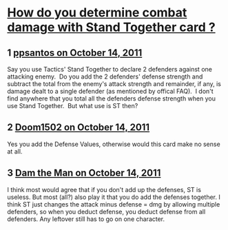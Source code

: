 # [How do you determine combat damage with Stand Together card ?](https://community.fantasyflightgames.com/topic/54732-how-do-you-determine-combat-damage-with-stand-together-card/)

## 1 [ppsantos on October 14, 2011](https://community.fantasyflightgames.com/topic/54732-how-do-you-determine-combat-damage-with-stand-together-card/?do=findComment&comment=542065)

Say you use Tactics' Stand Together to declare 2 defenders against one attacking enemy.  Do you add the 2 defenders' defense strength and subtract the total from the enemy's attack strength and remainder, if any, is damage dealt to a single defender (as mentioned by offical FAQ).  I don't find anywhere that you total all the defenders defense strength when you use Stand Together.  But what use is ST then?

## 2 [Doom1502 on October 14, 2011](https://community.fantasyflightgames.com/topic/54732-how-do-you-determine-combat-damage-with-stand-together-card/?do=findComment&comment=542075)

Yes you add the Defense Values, otherwise would this card make no sense at all.

## 3 [Dam the Man on October 14, 2011](https://community.fantasyflightgames.com/topic/54732-how-do-you-determine-combat-damage-with-stand-together-card/?do=findComment&comment=542076)

I think most would agree that if you don't add up the defenses, ST is useless. But most (all?) also play it that you do add the defenses together. I think ST just changes the attack minus defense = dmg by allowing multiple defenders, so when you deduct defense, you deduct defense from all defenders. Any leftover still has to go on one character.

